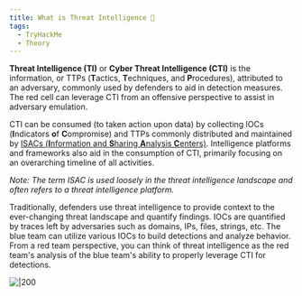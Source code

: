 ```yaml
---
title: What is Threat Intelligence 🔦
tags:
  - TryHackMe
  - Theory
---
```

**Threat Intelligence (TI)** or **Cyber Threat Intelligence (CTI)** is the information, or TTPs (**T**actics, **T**echniques, and **P**rocedures), attributed to an adversary, commonly used by defenders to aid in detection measures. The red cell can leverage CTI from an offensive perspective to assist in adversary emulation.

CTI can be consumed (to taken action upon data) by collecting IOCs (**I**ndicators **o**f **C**ompromise) and TTPs commonly distributed and maintained by [ISACs (**I**nformation and **S**haring **A**nalysis **C**enters)](https://tryhackme.com/room/introtoisac). Intelligence platforms and frameworks also aid in the consumption of CTI, primarily focusing on an overarching timeline of all activities.

_Note: The term ISAC is used loosely in the threat intelligence landscape and often refers to a threat intelligence platform._

Traditionally, defenders use threat intelligence to provide context to the ever-changing threat landscape and quantify findings. IOCs are quantified by traces left by adversaries such as domains, IPs, files, strings, etc. The blue team can utilize various IOCs to build detections and analyze behavior. From a red team perspective, you can think of threat intelligence as the red team's analysis of the blue team's ability to properly leverage CTI for detections.

![|200](Pasted%20image%2020240123220800.png)